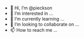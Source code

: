 - 👋 Hi, I’m @pieckson
- 👀 I’m interested in ...
- 🌱 I’m currently learning ...
- 💞️ I’m looking to collaborate on ...
- 📫 How to reach me ...

<!---
pieckson/pieckson is a ✨ special ✨ repository because its `README.md` (this file) appears on your GitHub profile.
You can click the Preview link to take a look at your changes.
--->
